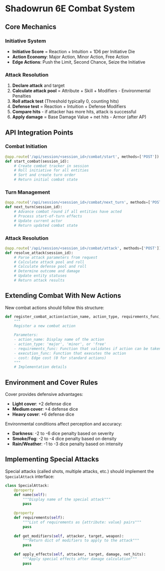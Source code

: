 # Shadowrun 6E Combat System

## Core Mechanics

### Initiative System
- **Initiative Score** = Reaction + Intuition + 1D6 per Initiative Die
- **Action Economy**: Major Action, Minor Action, Free Action
- **Edge Actions**: Push the Limit, Second Chance, Seize the Initiative

### Attack Resolution
1. **Declare attack** and target
2. **Calculate attack pool** = Attribute + Skill + Modifiers - Environmental Penalties
3. **Roll attack test** (Threshold typically 0, counting hits)
4. **Defense test** = Reaction + Intuition + Defense Modifiers
5. **Compare hits** - if attacker has more hits, attack is successful
6. **Apply damage** = Base Damage Value + net hits - Armor (after AP)

## API Integration Points

### Combat Initiation
```python
@app.route('/api/session/<session_id>/combat/start', methods=['POST'])
def start_combat(session_id):
    # Create combat tracker in session
    # Roll initiative for all entities
    # Sort and create turn order
    # Return initial combat state
```

### Turn Management
```python
@app.route('/api/session/<session_id>/combat/next_turn', methods=['POST'])
def next_turn(session_id):
    # Advance combat round if all entities have acted
    # Process start-of-turn effects
    # Update current actor
    # Return updated combat state
```

### Attack Resolution
```python
@app.route('/api/session/<session_id>/combat/attack', methods=['POST'])
def resolve_attack(session_id):
    # Parse attack parameters from request
    # Calculate attack pool and roll
    # Calculate defense pool and roll
    # Determine outcome and damage
    # Update entity statuses
    # Return attack results
```

## Extending Combat With New Actions

New combat actions should follow this structure:
```python
def register_combat_action(action_name, action_type, requirements_func, execution_func, cost):
    """
    Register a new combat action
    
    Parameters:
    - action_name: Display name of the action
    - action_type: 'major', 'minor', or 'free'
    - requirements_func: Function that validates if action can be taken
    - execution_func: Function that executes the action
    - cost: Edge cost (0 for standard actions)
    """
    # Implementation details
```

## Environment and Cover Rules

Cover provides defensive advantages:
- **Light cover**: +2 defense dice
- **Medium cover**: +4 defense dice
- **Heavy cover**: +6 defense dice

Environmental conditions affect perception and accuracy:
- **Darkness**: -2 to -6 dice penalty based on severity
- **Smoke/Fog**: -2 to -4 dice penalty based on density
- **Rain/Weather**: -1 to -3 dice penalty based on intensity

## Implementing Special Attacks

Special attacks (called shots, multiple attacks, etc.) should implement the `SpecialAttack` interface:
```python
class SpecialAttack:
    @property
    def name(self):
        """Display name of the special attack"""
        pass
        
    @property
    def requirements(self):
        """List of requirements as {attribute: value} pairs"""
        pass
        
    def get_modifiers(self, attacker, target, weapon):
        """Return dict of modifiers to apply to the attack"""
        pass
        
    def apply_effects(self, attacker, target, damage, net_hits):
        """Apply special effects after damage calculation"""
        pass
```
